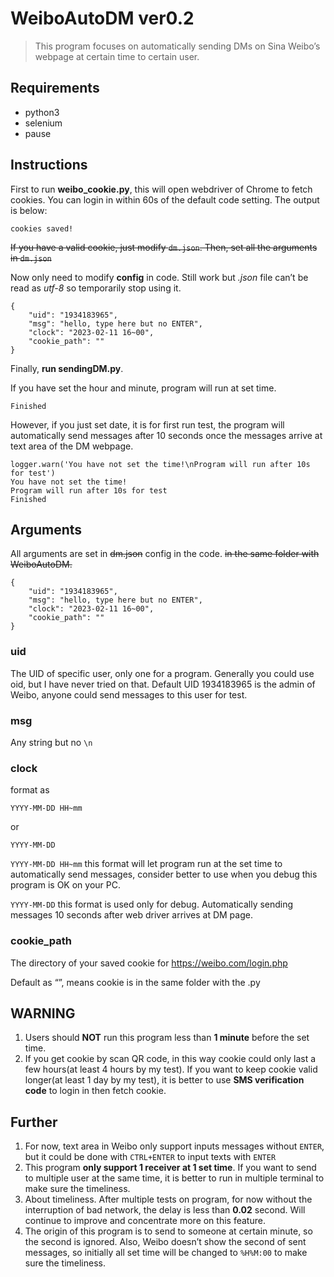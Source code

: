 # WeiboAutoDM ver0.2

> This program focuses on automatically sending DMs on Sina Weibo’s webpage at certain time to certain user.



## Requirements

- python3
- selenium
- pause



## Instructions

First to run **weibo_cookie.py**, this will open webdriver of Chrome to fetch cookies. You can login in within 60s of the default code setting. The output is below:

```
cookies saved!
```

~~If you have a valid cookie, just modify `dm.json`. Then, set all the arguments in `dm.json`~~

Now only need to modify **config** in code. Still work but *.json* file can’t be read as *utf-8* so temporarily stop using it. 

```
{
    "uid": "1934183965",
    "msg": "hello, type here but no ENTER",
    "clock": "2023-02-11 16~00",
    "cookie_path": ""
}
```

Finally, **run sendingDM.py**.

If you have set the hour and minute, program will run at set time.

```
Finished
```

However, if you just set date, it is for first run test, the program will automatically send messages after 10 seconds once the messages arrive at text area of the DM webpage.

```
logger.warn('You have not set the time!\nProgram will run after 10s for test')
You have not set the time!
Program will run after 10s for test
Finished
```



## Arguments

All arguments are set in ~~dm.json~~ config in the code. ~~in the same folder with WeiboAutoDM.~~

```
{
    "uid": "1934183965",
    "msg": "hello, type here but no ENTER",
    "clock": "2023-02-11 16~00",
    "cookie_path": ""
}
```

### uid

The UID of specific user, only one for a program. Generally you could use oid, but I have never tried on that.
Default UID 1934183965 is the admin of Weibo, anyone could send messages to this user for test.

### msg

Any string but no `\n`

### clock

format as

`YYYY-MM-DD HH~mm`

or

`YYYY-MM-DD`

`YYYY-MM-DD HH~mm` this format will let program run at the set time to automatically send messages, consider better to use when you debug this program is OK on your PC.

`YYYY-MM-DD` this format is used only for debug. Automatically sending messages 10 seconds after web driver arrives at DM page.

### cookie_path

The directory of your saved cookie for https://weibo.com/login.php

Default as “”, means cookie is in the same folder with the .py



## WARNING

1. Users should **NOT** run this program less than **1 minute** before the set time.
2. If you get cookie by scan QR code, in this way cookie could only last a few hours(at least 4 hours by my test). If you want to keep cookie valid longer(at least 1 day by my test), it is better to use **SMS verification code** to login in then fetch cookie.



## Further

1. For now, text area in Weibo only support inputs messages without `ENTER`, but it could be done with `CTRL+ENTER` to input texts with `ENTER`
2. This program **only support 1 receiver at 1 set time**. If you want to send to multiple user at the same time, it is better to run in multiple terminal to make sure the timeliness.
3. About timeliness. After multiple tests on program, for now without the interruption of bad network, the delay is less than **0.02** second. Will continue to improve and concentrate more on this feature.
4. The origin of this program is to send to someone at certain minute, so the second is ignored. Also, Weibo doesn’t show the second of sent messages, so initially all set time will be changed to `%H%M:00` to make sure the timeliness.